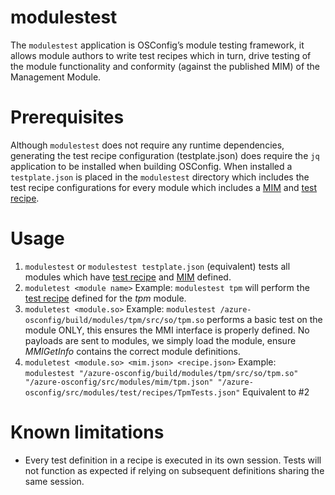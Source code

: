 # modulestest
The `modulestest` application is OSConfig’s module testing framework, it allows module authors to write test recipes which in turn, drive testing of the module functionality and conformity (against the published MIM) of the Management Module.

# Prerequisites
Although `modulestest` does not require any runtime dependencies, generating the test recipe configuration (testplate.json) does require the `jq` application to be installed when building OSConfig. When installed a `testplate.json` is placed in the `modulestest` directory which includes the test recipe configurations for every module which includes a [MIM](https://github.com/Azure/azure-osconfig/tree/main/src/modules/mim) and [test recipe](https://github.com/Azure/azure-osconfig/tree/main/src/modules/test/recipes).

# Usage
1. `modulestest` or `modulestest testplate.json` (equivalent) tests all modules which have [test recipe](https://github.com/Azure/azure-osconfig/tree/main/src/modules/test/recipes) and [MIM](https://github.com/Azure/azure-osconfig/tree/main/src/modules/mim) defined.
2. `moduletest <module name>` Example: `modulestest tpm` will perform the [test recipe](https://github.com/Azure/azure-osconfig/tree/main/src/modules/test/recipes) defined for the _tpm_ module.
3. `moduletest <module.so>` Example: `modulestest /azure-osconfig/build/modules/tpm/src/so/tpm.so` performs a basic test on the module ONLY, this ensures the MMI interface is properly defined. No payloads are sent to modules, we simply load the module, ensure _MMIGetInfo_ contains the correct module definitions.
4. `moduletest <module.so> <mim.json> <recipe.json>` Example: `modulestest "/azure-osconfig/build/modules/tpm/src/so/tpm.so" "/azure-osconfig/src/modules/mim/tpm.json" "/azure-osconfig/src/modules/test/recipes/TpmTests.json"` Equivalent to #2

# Known limitations
  - Every test definition in a recipe is executed in its own session. Tests will not function as expected if relying on subsequent definitions sharing the same session.